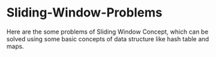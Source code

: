 # Sliding-Window-Problems
Here are the some problems of Sliding Window Concept, which can be solved using some basic concepts of data structure like hash table and maps.
